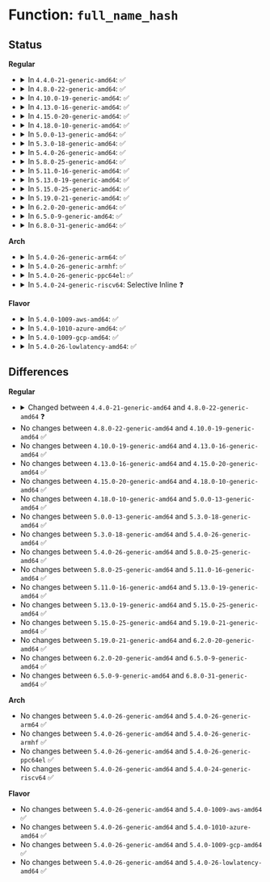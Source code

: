 # Function: <code>full_name_hash</code>

## Status
<b>Regular</b>
<ul>
<li>
<details>
<summary>In <code>4.4.0-21-generic-amd64</code>: ✅</summary>

```c
unsigned int full_name_hash(const unsigned char * name, unsigned int len)
```

```json
{
  "name": "full_name_hash",
  "collision_type": "Unique Global",
  "inline_type": "No",
  "funcs": [
    {
      "addr": 18446744071581040656,
      "name": "full_name_hash",
      "external": true,
      "loc": "fs/namei.c:1806",
      "file": "fs/namei.c",
      "inline": "seen, unknown",
      "caller_inline": [],
      "caller_func": [
        "fs/namei.c:lookup_one_len",
        "fs/dcache.c:d_alloc_name",
        "fs/dcache.c:d_hash_and_lookup",
        "fs/fat/namei_vfat.c:vfat_hash",
        "fs/fuse/dev.c:fuse_notify",
        "fs/fuse/dev.c:fuse_notify",
        "fs/fuse/dir.c:fuse_readdir",
        "security/smack/smack_access.c:smk_insert_entry",
        "security/smack/smack_access.c:smk_find_entry",
        "security/tomoyo/memory.c:tomoyo_get_name",
        "security/tomoyo/util.c:tomoyo_fill_path_info",
        "net/core/dev.c:list_netdevice",
        "net/core/dev.c:__dev_get_by_name",
        "net/core/dev.c:dev_get_by_name_rcu",
        "net/core/dev.c:dev_change_name"
      ]
    }
  ],
  "symbols": [
    {
      "addr": 18446744071581040656,
      "name": "full_name_hash",
      "section": ".text",
      "bind": "STB_GLOBAL",
      "size": 83
    }
  ]
}
```
</details>
</li>
<li>
<details>
<summary>In <code>4.8.0-22-generic-amd64</code>: ✅</summary>

```c
unsigned int full_name_hash(const void * salt, const char * name, unsigned int len)
```

```json
{
  "name": "full_name_hash",
  "collision_type": "Unique Global",
  "inline_type": "No",
  "funcs": [
    {
      "addr": 18446744071581200320,
      "name": "full_name_hash",
      "external": true,
      "loc": "fs/namei.c:1909",
      "file": "fs/namei.c",
      "inline": "seen, unknown",
      "caller_inline": [],
      "caller_func": [
        "fs/namei.c:lookup_one_len_unlocked",
        "fs/namei.c:lookup_one_len",
        "fs/dcache.c:d_hash_and_lookup",
        "fs/fat/namei_vfat.c:vfat_hash",
        "fs/fuse/dir.c:fuse_readdir",
        "fs/fuse/dir.c:fuse_reverse_inval_entry",
        "security/smack/smack_access.c:smk_find_entry",
        "security/smack/smack_access.c:smk_insert_entry",
        "security/tomoyo/memory.c:tomoyo_get_name",
        "security/tomoyo/util.c:tomoyo_fill_path_info",
        "net/core/dev.c:dev_change_name",
        "net/core/dev.c:dev_get_by_name_rcu",
        "net/core/dev.c:__dev_get_by_name",
        "net/core/dev.c:list_netdevice"
      ]
    }
  ],
  "symbols": [
    {
      "addr": 18446744071581200320,
      "name": "full_name_hash",
      "section": ".text",
      "bind": "STB_GLOBAL",
      "size": 140
    }
  ]
}
```
</details>
</li>
<li>
<details>
<summary>In <code>4.10.0-19-generic-amd64</code>: ✅</summary>

```c
unsigned int full_name_hash(const void * salt, const char * name, unsigned int len)
```

```json
{
  "name": "full_name_hash",
  "collision_type": "Unique Global",
  "inline_type": "No",
  "funcs": [
    {
      "addr": 18446744071581277584,
      "name": "full_name_hash",
      "external": true,
      "loc": "fs/namei.c:1902",
      "file": "fs/namei.c",
      "inline": "seen, unknown",
      "caller_inline": [],
      "caller_func": [
        "fs/namei.c:lookup_one_len_unlocked",
        "fs/namei.c:lookup_one_len",
        "fs/dcache.c:d_hash_and_lookup",
        "fs/fat/namei_vfat.c:vfat_hash",
        "fs/fuse/dir.c:fuse_readdir",
        "fs/fuse/dir.c:fuse_reverse_inval_entry",
        "security/smack/smack_access.c:smk_find_entry",
        "security/smack/smack_access.c:smk_insert_entry",
        "security/tomoyo/memory.c:tomoyo_get_name",
        "security/tomoyo/util.c:tomoyo_fill_path_info",
        "net/core/dev.c:dev_change_name",
        "net/core/dev.c:dev_get_by_name_rcu",
        "net/core/dev.c:__dev_get_by_name",
        "net/core/dev.c:list_netdevice"
      ]
    }
  ],
  "symbols": [
    {
      "addr": 18446744071581277584,
      "name": "full_name_hash",
      "section": ".text",
      "bind": "STB_GLOBAL",
      "size": 140
    }
  ]
}
```
</details>
</li>
<li>
<details>
<summary>In <code>4.13.0-16-generic-amd64</code>: ✅</summary>

```c
unsigned int full_name_hash(const void * salt, const char * name, unsigned int len)
```

```json
{
  "name": "full_name_hash",
  "collision_type": "Unique Global",
  "inline_type": "No",
  "funcs": [
    {
      "addr": 18446744071581325904,
      "name": "full_name_hash",
      "external": true,
      "loc": "fs/namei.c:1912",
      "file": "fs/namei.c",
      "inline": "seen, unknown",
      "caller_inline": [],
      "caller_func": [
        "fs/namei.c:lookup_one_len_unlocked",
        "fs/namei.c:lookup_one_len",
        "fs/dcache.c:d_hash_and_lookup",
        "fs/fat/namei_vfat.c:vfat_hash",
        "fs/fuse/dir.c:fuse_readdir",
        "fs/fuse/dir.c:fuse_reverse_inval_entry",
        "security/smack/smack_access.c:smk_find_entry",
        "security/smack/smack_access.c:smk_insert_entry",
        "security/tomoyo/memory.c:tomoyo_get_name",
        "security/tomoyo/util.c:tomoyo_fill_path_info",
        "net/core/dev.c:dev_change_name",
        "net/core/dev.c:dev_get_by_name_rcu",
        "net/core/dev.c:__dev_get_by_name",
        "net/core/dev.c:list_netdevice"
      ]
    }
  ],
  "symbols": [
    {
      "addr": 18446744071581325904,
      "name": "full_name_hash",
      "section": ".text",
      "bind": "STB_GLOBAL",
      "size": 144
    }
  ]
}
```
</details>
</li>
<li>
<details>
<summary>In <code>4.15.0-20-generic-amd64</code>: ✅</summary>

```c
unsigned int full_name_hash(const void * salt, const char * name, unsigned int len)
```

```json
{
  "name": "full_name_hash",
  "collision_type": "Unique Global",
  "inline_type": "No",
  "funcs": [
    {
      "addr": 18446744071581466016,
      "name": "full_name_hash",
      "external": true,
      "loc": "fs/namei.c:1910",
      "file": "fs/namei.c",
      "inline": "seen, unknown",
      "caller_inline": [],
      "caller_func": [
        "fs/namei.c:lookup_one_len_unlocked",
        "fs/namei.c:lookup_one_len",
        "fs/dcache.c:d_hash_and_lookup",
        "fs/fat/namei_vfat.c:vfat_hash",
        "fs/fuse/dir.c:fuse_readdir",
        "fs/fuse/dir.c:fuse_reverse_inval_entry",
        "security/smack/smack_access.c:smk_find_entry",
        "security/smack/smack_access.c:smk_insert_entry",
        "security/tomoyo/memory.c:tomoyo_get_name",
        "security/tomoyo/util.c:tomoyo_fill_path_info",
        "net/core/dev.c:dev_change_name",
        "net/core/dev.c:dev_get_by_name_rcu",
        "net/core/dev.c:__dev_get_by_name",
        "net/core/dev.c:list_netdevice"
      ]
    }
  ],
  "symbols": [
    {
      "addr": 18446744071581466016,
      "name": "full_name_hash",
      "section": ".text",
      "bind": "STB_GLOBAL",
      "size": 144
    }
  ]
}
```
</details>
</li>
<li>
<details>
<summary>In <code>4.18.0-10-generic-amd64</code>: ✅</summary>

```c
unsigned int full_name_hash(const void * salt, const char * name, unsigned int len)
```

```json
{
  "name": "full_name_hash",
  "collision_type": "Unique Global",
  "inline_type": "No",
  "funcs": [
    {
      "addr": 18446744071581623088,
      "name": "full_name_hash",
      "external": true,
      "loc": "fs/namei.c:1897",
      "file": "fs/namei.c",
      "inline": "seen, unknown",
      "caller_inline": [],
      "caller_func": [
        "fs/dcache.c:d_hash_and_lookup",
        "fs/fat/namei_vfat.c:vfat_hash",
        "fs/fuse/dir.c:fuse_readdir",
        "fs/fuse/dir.c:fuse_reverse_inval_entry",
        "security/smack/smack_access.c:smk_find_entry",
        "security/smack/smack_access.c:smk_insert_entry",
        "security/tomoyo/memory.c:tomoyo_get_name",
        "security/tomoyo/util.c:tomoyo_fill_path_info",
        "net/core/dev.c:dev_change_name",
        "net/core/dev.c:dev_get_by_name_rcu",
        "net/core/dev.c:__dev_get_by_name",
        "net/core/dev.c:list_netdevice"
      ]
    }
  ],
  "symbols": [
    {
      "addr": 18446744071581623088,
      "name": "full_name_hash",
      "section": ".text",
      "bind": "STB_GLOBAL",
      "size": 147
    }
  ]
}
```
</details>
</li>
<li>
<details>
<summary>In <code>5.0.0-13-generic-amd64</code>: ✅</summary>

```c
unsigned int full_name_hash(const void * salt, const char * name, unsigned int len)
```

```json
{
  "name": "full_name_hash",
  "collision_type": "Unique Global",
  "inline_type": "No",
  "funcs": [
    {
      "addr": 18446744071581709248,
      "name": "full_name_hash",
      "external": true,
      "loc": "fs/namei.c:1938",
      "file": "fs/namei.c",
      "inline": "seen, unknown",
      "caller_inline": [],
      "caller_func": [
        "fs/dcache.c:d_hash_and_lookup",
        "fs/fat/namei_vfat.c:vfat_hash",
        "fs/fuse/dir.c:fuse_reverse_inval_entry",
        "fs/fuse/readdir.c:fuse_readdir",
        "security/smack/smack_access.c:smk_find_entry",
        "security/smack/smack_access.c:smk_insert_entry",
        "security/tomoyo/memory.c:tomoyo_get_name",
        "security/tomoyo/util.c:tomoyo_fill_path_info",
        "net/core/dev.c:dev_change_name",
        "net/core/dev.c:dev_get_by_name_rcu",
        "net/core/dev.c:__dev_get_by_name",
        "net/core/dev.c:list_netdevice"
      ]
    }
  ],
  "symbols": [
    {
      "addr": 18446744071581709248,
      "name": "full_name_hash",
      "section": ".text",
      "bind": "STB_GLOBAL",
      "size": 147
    }
  ]
}
```
</details>
</li>
<li>
<details>
<summary>In <code>5.3.0-18-generic-amd64</code>: ✅</summary>

```c
unsigned int full_name_hash(const void * salt, const char * name, unsigned int len)
```

```json
{
  "name": "full_name_hash",
  "collision_type": "Unique Global",
  "inline_type": "No",
  "funcs": [
    {
      "addr": 18446744071581827072,
      "name": "full_name_hash",
      "external": true,
      "loc": "fs/namei.c:1936",
      "file": "fs/namei.c",
      "inline": "seen, unknown",
      "caller_inline": [],
      "caller_func": [
        "fs/dcache.c:d_hash_and_lookup",
        "fs/ext4/dir.c:ext4_d_hash",
        "fs/fat/namei_vfat.c:vfat_hash",
        "fs/fuse/dir.c:fuse_reverse_inval_entry",
        "security/smack/smack_access.c:smk_find_entry",
        "security/smack/smack_access.c:smk_insert_entry",
        "security/tomoyo/memory.c:tomoyo_get_name",
        "security/tomoyo/util.c:tomoyo_fill_path_info",
        "net/core/dev.c:dev_change_name",
        "net/core/dev.c:dev_get_by_name_rcu",
        "net/core/dev.c:__dev_get_by_name",
        "net/core/dev.c:list_netdevice"
      ]
    }
  ],
  "symbols": [
    {
      "addr": 18446744071581827072,
      "name": "full_name_hash",
      "section": ".text",
      "bind": "STB_GLOBAL",
      "size": 147
    }
  ]
}
```
</details>
</li>
<li>
<details>
<summary>In <code>5.4.0-26-generic-amd64</code>: ✅</summary>

```c
unsigned int full_name_hash(const void * salt, const char * name, unsigned int len)
```

```json
{
  "name": "full_name_hash",
  "collision_type": "Unique Global",
  "inline_type": "No",
  "funcs": [
    {
      "addr": 18446744071581899632,
      "name": "full_name_hash",
      "external": true,
      "loc": "fs/namei.c:1929",
      "file": "fs/namei.c",
      "inline": "seen, unknown",
      "caller_inline": [],
      "caller_func": [
        "fs/dcache.c:d_hash_and_lookup",
        "fs/ext4/dir.c:ext4_d_hash",
        "fs/fat/namei_vfat.c:vfat_hash",
        "fs/fuse/dir.c:fuse_reverse_inval_entry",
        "security/smack/smack_access.c:smk_find_entry",
        "security/smack/smack_access.c:smk_insert_entry",
        "security/tomoyo/memory.c:tomoyo_get_name",
        "security/tomoyo/util.c:tomoyo_fill_path_info",
        "net/core/dev.c:dev_change_name",
        "net/core/dev.c:dev_get_by_name_rcu",
        "net/core/dev.c:__dev_get_by_name",
        "net/core/dev.c:list_netdevice"
      ]
    }
  ],
  "symbols": [
    {
      "addr": 18446744071581899632,
      "name": "full_name_hash",
      "section": ".text",
      "bind": "STB_GLOBAL",
      "size": 147
    }
  ]
}
```
</details>
</li>
<li>
<details>
<summary>In <code>5.8.0-25-generic-amd64</code>: ✅</summary>

```c
unsigned int full_name_hash(const void * salt, const char * name, unsigned int len)
```

```json
{
  "name": "full_name_hash",
  "collision_type": "Unique Global",
  "inline_type": "No",
  "funcs": [
    {
      "addr": 18446744071582129152,
      "name": "full_name_hash",
      "external": true,
      "loc": "fs/namei.c:1975",
      "file": "fs/namei.c",
      "inline": "seen, unknown",
      "caller_inline": [],
      "caller_func": [
        "fs/namei.c:lookup_one_len_common",
        "fs/dcache.c:d_hash_and_lookup",
        "fs/ext4/dir.c:ext4_d_hash",
        "fs/fat/namei_vfat.c:vfat_hash",
        "fs/fuse/dir.c:fuse_reverse_inval_entry",
        "security/selinux/ss/context.c:context_compute_hash",
        "security/smack/smack_access.c:smk_find_entry",
        "security/smack/smack_access.c:smk_insert_entry",
        "security/tomoyo/memory.c:tomoyo_get_name",
        "security/tomoyo/util.c:tomoyo_fill_path_info",
        "net/core/dev.c:netdev_name_node_alt_create",
        "net/core/dev.c:netdev_name_node_lookup_rcu",
        "net/core/dev.c:netdev_name_node_lookup"
      ]
    }
  ],
  "symbols": [
    {
      "addr": 18446744071582129152,
      "name": "full_name_hash",
      "section": ".text",
      "bind": "STB_GLOBAL",
      "size": 148
    }
  ]
}
```
</details>
</li>
<li>
<details>
<summary>In <code>5.11.0-16-generic-amd64</code>: ✅</summary>

```c
unsigned int full_name_hash(const void * salt, const char * name, unsigned int len)
```

```json
{
  "name": "full_name_hash",
  "collision_type": "Unique Global",
  "inline_type": "No",
  "funcs": [
    {
      "addr": 18446744071582175680,
      "name": "full_name_hash",
      "external": true,
      "loc": "fs/namei.c:1971",
      "file": "fs/namei.c",
      "inline": "seen, unknown",
      "caller_inline": [],
      "caller_func": [
        "fs/namei.c:lookup_one_len_common",
        "fs/dcache.c:d_hash_and_lookup",
        "fs/fat/namei_vfat.c:vfat_hash",
        "fs/fuse/dir.c:fuse_reverse_inval_entry",
        "security/selinux/ss/context.c:context_compute_hash",
        "security/smack/smack_access.c:smk_find_entry",
        "security/smack/smack_access.c:smk_insert_entry",
        "security/tomoyo/memory.c:tomoyo_get_name",
        "security/tomoyo/util.c:tomoyo_fill_path_info",
        "net/core/dev.c:netdev_name_node_alt_create",
        "net/core/dev.c:netdev_name_node_lookup_rcu",
        "net/core/dev.c:netdev_name_node_lookup"
      ]
    }
  ],
  "symbols": [
    {
      "addr": 18446744071582175680,
      "name": "full_name_hash",
      "section": ".text",
      "bind": "STB_GLOBAL",
      "size": 148
    }
  ]
}
```
</details>
</li>
<li>
<details>
<summary>In <code>5.13.0-19-generic-amd64</code>: ✅</summary>

```c
unsigned int full_name_hash(const void * salt, const char * name, unsigned int len)
```

```json
{
  "name": "full_name_hash",
  "collision_type": "Unique Global",
  "inline_type": "No",
  "funcs": [
    {
      "addr": 18446744071582198960,
      "name": "full_name_hash",
      "external": true,
      "loc": "fs/namei.c:2057",
      "file": "fs/namei.c",
      "inline": "seen, unknown",
      "caller_inline": [],
      "caller_func": [
        "fs/namei.c:lookup_one_len_common",
        "fs/dcache.c:d_hash_and_lookup",
        "fs/notify/fanotify/fanotify.c:fanotify_alloc_name_event",
        "fs/notify/fanotify/fanotify.c:fanotify_encode_fh",
        "fs/fat/namei_vfat.c:vfat_hash",
        "fs/fuse/dir.c:fuse_reverse_inval_entry",
        "security/selinux/ss/context.c:context_compute_hash",
        "security/smack/smack_access.c:smk_find_entry",
        "security/smack/smack_access.c:smk_insert_entry",
        "security/tomoyo/memory.c:tomoyo_get_name",
        "security/tomoyo/util.c:tomoyo_fill_path_info",
        "net/core/dev.c:netdev_name_node_alt_create",
        "net/core/dev.c:netdev_name_node_lookup_rcu",
        "net/core/dev.c:netdev_name_node_lookup"
      ]
    }
  ],
  "symbols": [
    {
      "addr": 18446744071582198960,
      "name": "full_name_hash",
      "section": ".text",
      "bind": "STB_GLOBAL",
      "size": 152
    }
  ]
}
```
</details>
</li>
<li>
<details>
<summary>In <code>5.15.0-25-generic-amd64</code>: ✅</summary>

```c
unsigned int full_name_hash(const void * salt, const char * name, unsigned int len)
```

```json
{
  "name": "full_name_hash",
  "collision_type": "Unique Global",
  "inline_type": "No",
  "funcs": [
    {
      "addr": 18446744071582516288,
      "name": "full_name_hash",
      "external": true,
      "loc": "fs/namei.c:2085",
      "file": "fs/namei.c",
      "inline": "seen, unknown",
      "caller_inline": [],
      "caller_func": [
        "fs/namei.c:lookup_one_common",
        "fs/dcache.c:d_hash_and_lookup",
        "fs/notify/fanotify/fanotify.c:fanotify_alloc_name_event",
        "fs/notify/fanotify/fanotify.c:fanotify_encode_fh",
        "fs/fat/namei_vfat.c:vfat_hash",
        "fs/fuse/dir.c:fuse_reverse_inval_entry",
        "security/selinux/ss/context.c:context_compute_hash",
        "security/smack/smack_access.c:smk_find_entry",
        "security/smack/smack_access.c:smk_insert_entry",
        "security/tomoyo/memory.c:tomoyo_get_name",
        "security/tomoyo/util.c:tomoyo_fill_path_info",
        "net/core/dev.c:netdev_name_node_alt_create",
        "net/core/dev.c:netdev_name_node_lookup_rcu",
        "net/core/dev.c:netdev_name_node_lookup"
      ]
    }
  ],
  "symbols": [
    {
      "addr": 18446744071582516288,
      "name": "full_name_hash",
      "section": ".text",
      "bind": "STB_GLOBAL",
      "size": 152
    }
  ]
}
```
</details>
</li>
<li>
<details>
<summary>In <code>5.19.0-21-generic-amd64</code>: ✅</summary>

```c
unsigned int full_name_hash(const void * salt, const char * name, unsigned int len)
```

```json
{
  "name": "full_name_hash",
  "collision_type": "Unique Global",
  "inline_type": "No",
  "funcs": [
    {
      "addr": 18446744071583040448,
      "name": "full_name_hash",
      "external": true,
      "loc": "fs/namei.c:2131",
      "file": "fs/namei.c",
      "inline": "seen, unknown",
      "caller_inline": [],
      "caller_func": [
        "fs/namei.c:lookup_one_common",
        "fs/dcache.c:d_hash_and_lookup",
        "fs/notify/fanotify/fanotify.c:fanotify_encode_fh",
        "fs/fat/namei_vfat.c:vfat_hash",
        "fs/fuse/dir.c:fuse_reverse_inval_entry",
        "security/selinux/ss/context.c:context_compute_hash",
        "security/smack/smack_access.c:smk_find_entry",
        "security/smack/smack_access.c:smk_insert_entry",
        "security/tomoyo/memory.c:tomoyo_get_name",
        "security/tomoyo/util.c:tomoyo_fill_path_info",
        "net/core/dev.c:dev_get_mac_address",
        "net/core/dev.c:dev_change_name",
        "net/core/dev.c:dev_get_by_name",
        "net/core/dev.c:list_netdevice",
        "net/core/dev.c:netdev_name_node_alt_create",
        "net/core/dev.c:netdev_name_node_lookup"
      ]
    }
  ],
  "symbols": [
    {
      "addr": 18446744071583040448,
      "name": "full_name_hash",
      "section": ".text",
      "bind": "STB_GLOBAL",
      "size": 198
    }
  ]
}
```
</details>
</li>
<li>
<details>
<summary>In <code>6.2.0-20-generic-amd64</code>: ✅</summary>

```c
unsigned int full_name_hash(const void * salt, const char * name, unsigned int len)
```

```json
{
  "name": "full_name_hash",
  "collision_type": "Unique Global",
  "inline_type": "No",
  "funcs": [
    {
      "addr": 18446744071583602752,
      "name": "full_name_hash",
      "external": true,
      "loc": "fs/namei.c:2108",
      "file": "fs/namei.c",
      "inline": "seen, unknown",
      "caller_inline": [],
      "caller_func": [
        "fs/namei.c:lookup_one_common",
        "fs/dcache.c:d_hash_and_lookup",
        "fs/notify/fanotify/fanotify.c:fanotify_encode_fh",
        "fs/fat/namei_vfat.c:vfat_hash",
        "fs/fuse/dir.c:fuse_reverse_inval_entry",
        "security/selinux/ss/context.c:context_compute_hash",
        "security/smack/smack_access.c:smk_find_entry",
        "security/smack/smack_access.c:smk_insert_entry",
        "security/tomoyo/memory.c:tomoyo_get_name",
        "security/tomoyo/util.c:tomoyo_fill_path_info",
        "net/core/dev.c:dev_get_mac_address",
        "net/core/dev.c:dev_change_name",
        "net/core/dev.c:dev_get_by_name",
        "net/core/dev.c:list_netdevice",
        "net/core/dev.c:netdev_name_node_alt_create",
        "net/core/dev.c:netdev_name_node_lookup"
      ]
    }
  ],
  "symbols": [
    {
      "addr": 18446744071583602752,
      "name": "full_name_hash",
      "section": ".text",
      "bind": "STB_GLOBAL",
      "size": 165
    }
  ]
}
```
</details>
</li>
<li>
<details>
<summary>In <code>6.5.0-9-generic-amd64</code>: ✅</summary>

```c
unsigned int full_name_hash(const void * salt, const char * name, unsigned int len)
```

```json
{
  "name": "full_name_hash",
  "collision_type": "Unique Global",
  "inline_type": "No",
  "funcs": [
    {
      "addr": 18446744071583819632,
      "name": "full_name_hash",
      "external": true,
      "loc": "fs/namei.c:2113",
      "file": "fs/namei.c",
      "inline": "seen, unknown",
      "caller_inline": [],
      "caller_func": [
        "fs/namei.c:lookup_one_common",
        "fs/dcache.c:d_hash_and_lookup",
        "fs/notify/fanotify/fanotify.c:fanotify_encode_fh",
        "fs/fat/namei_vfat.c:vfat_hash",
        "fs/fuse/dir.c:fuse_reverse_inval_entry",
        "security/selinux/ss/context.c:context_compute_hash",
        "security/smack/smack_access.c:smk_find_entry",
        "security/smack/smack_access.c:smk_insert_entry",
        "security/tomoyo/memory.c:tomoyo_get_name",
        "security/tomoyo/util.c:tomoyo_fill_path_info",
        "net/core/dev.c:default_device_exit_net",
        "net/core/dev.c:dev_get_mac_address",
        "net/core/dev.c:dev_change_name",
        "net/core/dev.c:netdev_get_by_name",
        "net/core/dev.c:list_netdevice",
        "net/core/dev.c:netdev_name_node_alt_create"
      ]
    }
  ],
  "symbols": [
    {
      "addr": 18446744071583819632,
      "name": "full_name_hash",
      "section": ".text",
      "bind": "STB_GLOBAL",
      "size": 165
    }
  ]
}
```
</details>
</li>
<li>
<details>
<summary>In <code>6.8.0-31-generic-amd64</code>: ✅</summary>

```c
unsigned int full_name_hash(const void * salt, const char * name, unsigned int len)
```

```json
{
  "name": "full_name_hash",
  "collision_type": "Unique Global",
  "inline_type": "No",
  "funcs": [
    {
      "addr": 18446744071584025584,
      "name": "full_name_hash",
      "external": true,
      "loc": "fs/namei.c:2120",
      "file": "fs/namei.c",
      "inline": "seen, unknown",
      "caller_inline": [],
      "caller_func": [
        "fs/namei.c:lookup_one_common",
        "fs/dcache.c:d_hash_and_lookup",
        "fs/notify/fanotify/fanotify.c:fanotify_encode_fh",
        "fs/fat/namei_vfat.c:vfat_hash",
        "fs/fuse/dir.c:fuse_reverse_inval_entry",
        "security/selinux/ss/policydb.c:filenametr_hash",
        "security/selinux/ss/context.c:context_compute_hash",
        "security/smack/smack_access.c:smk_find_entry",
        "security/smack/smack_access.c:smk_insert_entry",
        "security/tomoyo/memory.c:tomoyo_get_name",
        "security/tomoyo/util.c:tomoyo_fill_path_info",
        "net/core/dev.c:default_device_exit_net",
        "net/core/dev.c:dev_get_mac_address",
        "net/core/dev.c:dev_change_name",
        "net/core/dev.c:netdev_get_by_name",
        "net/core/dev.c:list_netdevice",
        "net/core/dev.c:list_netdevice",
        "net/core/dev.c:netdev_name_node_alt_create"
      ]
    }
  ],
  "symbols": [
    {
      "addr": 18446744071584025584,
      "name": "full_name_hash",
      "section": ".text",
      "bind": "STB_GLOBAL",
      "size": 165
    }
  ]
}
```
</details>
</li>
</ul>
<b>Arch</b>
<ul>
<li>
<details>
<summary>In <code>5.4.0-26-generic-arm64</code>: ✅</summary>

```c
unsigned int full_name_hash(const void * salt, const char * name, unsigned int len)
```

```json
{
  "name": "full_name_hash",
  "collision_type": "Unique Global",
  "inline_type": "No",
  "funcs": [
    {
      "addr": 18446603336493374384,
      "name": "full_name_hash",
      "external": true,
      "loc": "fs/namei.c:1929",
      "file": "fs/namei.c",
      "inline": "seen, unknown",
      "caller_inline": [],
      "caller_func": [
        "fs/dcache.c:d_hash_and_lookup",
        "fs/ext4/dir.c:ext4_d_hash",
        "fs/fat/namei_vfat.c:vfat_hash",
        "fs/fuse/dir.c:fuse_reverse_inval_entry",
        "fs/fuse/readdir.c:parse_dirplusfile",
        "security/smack/smack_access.c:smk_find_entry",
        "security/smack/smack_access.c:smk_insert_entry",
        "security/tomoyo/memory.c:tomoyo_get_name",
        "security/tomoyo/util.c:tomoyo_fill_path_info",
        "net/core/dev.c:dev_change_name",
        "net/core/dev.c:dev_get_by_name_rcu",
        "net/core/dev.c:__dev_get_by_name",
        "net/core/dev.c:list_netdevice"
      ]
    }
  ],
  "symbols": [
    {
      "addr": 18446603336493374384,
      "name": "full_name_hash",
      "section": ".text",
      "bind": "STB_GLOBAL",
      "size": 224
    }
  ]
}
```
</details>
</li>
<li>
<details>
<summary>In <code>5.4.0-26-generic-armhf</code>: ✅</summary>

```c
unsigned int full_name_hash(const void * salt, const char * name, unsigned int len)
```

```json
{
  "name": "full_name_hash",
  "collision_type": "Unique Global",
  "inline_type": "No",
  "funcs": [
    {
      "addr": 3226960636,
      "name": "full_name_hash",
      "external": true,
      "loc": "fs/namei.c:1929",
      "file": "fs/namei.c",
      "inline": "seen, unknown",
      "caller_inline": [],
      "caller_func": [
        "fs/dcache.c:d_hash_and_lookup",
        "fs/proc/proc_sysctl.c:proc_sys_fill_cache",
        "fs/ext4/dir.c:ext4_d_hash",
        "fs/fat/namei_vfat.c:vfat_hash",
        "fs/fuse/dir.c:fuse_reverse_inval_entry",
        "fs/fuse/readdir.c:parse_dirplusfile",
        "security/smack/smack_access.c:smk_find_entry",
        "security/smack/smack_access.c:smk_insert_entry",
        "security/tomoyo/memory.c:tomoyo_get_name",
        "security/tomoyo/util.c:tomoyo_fill_path_info",
        "net/core/dev.c:dev_change_name",
        "net/core/dev.c:dev_get_by_name_rcu",
        "net/core/dev.c:__dev_get_by_name",
        "net/core/dev.c:list_netdevice"
      ]
    }
  ],
  "symbols": [
    {
      "addr": 3226960636,
      "name": "full_name_hash",
      "section": ".text",
      "bind": "STB_GLOBAL",
      "size": 172
    }
  ]
}
```
</details>
</li>
<li>
<details>
<summary>In <code>5.4.0-26-generic-ppc64el</code>: ✅</summary>

```c
unsigned int full_name_hash(const void * salt, const char * name, unsigned int len)
```

```json
{
  "name": "full_name_hash",
  "collision_type": "Unique Global",
  "inline_type": "No",
  "funcs": [
    {
      "addr": 13835058055286922032,
      "name": "full_name_hash",
      "external": true,
      "loc": "fs/namei.c:1929",
      "file": "fs/namei.c",
      "inline": "seen, unknown",
      "caller_inline": [],
      "caller_func": [
        "fs/dcache.c:d_hash_and_lookup",
        "fs/proc/proc_sysctl.c:proc_sys_fill_cache",
        "fs/ext4/dir.c:ext4_d_hash",
        "fs/fat/namei_vfat.c:vfat_hash",
        "fs/fuse/dir.c:fuse_reverse_inval_entry",
        "fs/fuse/readdir.c:parse_dirplusfile",
        "security/smack/smack_access.c:smk_find_entry",
        "security/smack/smack_access.c:smk_insert_entry",
        "security/tomoyo/memory.c:tomoyo_get_name",
        "security/tomoyo/util.c:tomoyo_fill_path_info",
        "net/core/dev.c:dev_change_name",
        "net/core/dev.c:dev_get_by_name_rcu",
        "net/core/dev.c:__dev_get_by_name",
        "net/core/dev.c:list_netdevice"
      ]
    }
  ],
  "symbols": [
    {
      "addr": 13835058055286922032,
      "name": "full_name_hash",
      "section": ".text",
      "bind": "STB_GLOBAL",
      "size": 256
    }
  ]
}
```
</details>
</li>
<li>
<details>
<summary>In <code>5.4.0-24-generic-riscv64</code>: Selective Inline ❓</summary>

```c
unsigned int full_name_hash(const void * salt, const char * name, unsigned int len)
```

```json
{
  "name": "full_name_hash",
  "collision_type": "Unique Global",
  "inline_type": "Selective",
  "funcs": [
    {
      "addr": 18446743936273101754,
      "name": "full_name_hash",
      "external": true,
      "loc": "fs/namei.c:2006",
      "file": "fs/namei.c",
      "inline": "not declared, inlined",
      "caller_inline": [
        "fs/namei.c:lookup_one_len_common"
      ],
      "caller_func": [
        "fs/dcache.c:d_hash_and_lookup",
        "fs/proc/proc_sysctl.c:proc_sys_fill_cache",
        "fs/ext4/dir.c:ext4_d_hash",
        "fs/fat/namei_vfat.c:vfat_hash",
        "fs/fuse/dir.c:fuse_reverse_inval_entry",
        "fs/fuse/readdir.c:fuse_readdir_uncached",
        "security/smack/smack_access.c:smk_find_entry",
        "security/smack/smack_access.c:smk_insert_entry",
        "security/tomoyo/memory.c:tomoyo_get_name",
        "security/tomoyo/util.c:tomoyo_fill_path_info",
        "net/core/dev.c:dev_change_name",
        "net/core/dev.c:dev_get_by_name_rcu",
        "net/core/dev.c:__dev_get_by_name",
        "net/core/dev.c:list_netdevice"
      ]
    }
  ],
  "symbols": [
    {
      "addr": 18446743936273092246,
      "name": "full_name_hash",
      "section": ".text",
      "bind": "STB_GLOBAL",
      "size": 108
    }
  ]
}
```
</details>
</li>
</ul>
<b>Flavor</b>
<ul>
<li>
<details>
<summary>In <code>5.4.0-1009-aws-amd64</code>: ✅</summary>

```c
unsigned int full_name_hash(const void * salt, const char * name, unsigned int len)
```

```json
{
  "name": "full_name_hash",
  "collision_type": "Unique Global",
  "inline_type": "No",
  "funcs": [
    {
      "addr": 18446744071581868368,
      "name": "full_name_hash",
      "external": true,
      "loc": "fs/namei.c:1929",
      "file": "fs/namei.c",
      "inline": "seen, unknown",
      "caller_inline": [],
      "caller_func": [
        "fs/dcache.c:d_hash_and_lookup",
        "fs/ext4/dir.c:ext4_d_hash",
        "fs/fat/namei_vfat.c:vfat_hash",
        "fs/fuse/dir.c:fuse_reverse_inval_entry",
        "security/smack/smack_access.c:smk_find_entry",
        "security/smack/smack_access.c:smk_insert_entry",
        "security/tomoyo/memory.c:tomoyo_get_name",
        "security/tomoyo/util.c:tomoyo_fill_path_info",
        "net/core/dev.c:dev_change_name",
        "net/core/dev.c:dev_get_by_name_rcu",
        "net/core/dev.c:__dev_get_by_name",
        "net/core/dev.c:list_netdevice"
      ]
    }
  ],
  "symbols": [
    {
      "addr": 18446744071581868368,
      "name": "full_name_hash",
      "section": ".text",
      "bind": "STB_GLOBAL",
      "size": 147
    }
  ]
}
```
</details>
</li>
<li>
<details>
<summary>In <code>5.4.0-1010-azure-amd64</code>: ✅</summary>

```c
unsigned int full_name_hash(const void * salt, const char * name, unsigned int len)
```

```json
{
  "name": "full_name_hash",
  "collision_type": "Unique Global",
  "inline_type": "No",
  "funcs": [
    {
      "addr": 18446744071581805968,
      "name": "full_name_hash",
      "external": true,
      "loc": "fs/namei.c:1929",
      "file": "fs/namei.c",
      "inline": "seen, unknown",
      "caller_inline": [],
      "caller_func": [
        "fs/dcache.c:d_hash_and_lookup",
        "fs/ext4/dir.c:ext4_d_hash",
        "fs/fat/namei_vfat.c:vfat_hash",
        "fs/fuse/dir.c:fuse_reverse_inval_entry",
        "security/smack/smack_access.c:smk_find_entry",
        "security/smack/smack_access.c:smk_insert_entry",
        "security/tomoyo/memory.c:tomoyo_get_name",
        "security/tomoyo/util.c:tomoyo_fill_path_info",
        "net/core/dev.c:dev_change_name",
        "net/core/dev.c:dev_get_by_name_rcu",
        "net/core/dev.c:__dev_get_by_name",
        "net/core/dev.c:list_netdevice"
      ]
    }
  ],
  "symbols": [
    {
      "addr": 18446744071581805968,
      "name": "full_name_hash",
      "section": ".text",
      "bind": "STB_GLOBAL",
      "size": 147
    }
  ]
}
```
</details>
</li>
<li>
<details>
<summary>In <code>5.4.0-1009-gcp-amd64</code>: ✅</summary>

```c
unsigned int full_name_hash(const void * salt, const char * name, unsigned int len)
```

```json
{
  "name": "full_name_hash",
  "collision_type": "Unique Global",
  "inline_type": "No",
  "funcs": [
    {
      "addr": 18446744071581859680,
      "name": "full_name_hash",
      "external": true,
      "loc": "fs/namei.c:1929",
      "file": "fs/namei.c",
      "inline": "seen, unknown",
      "caller_inline": [],
      "caller_func": [
        "fs/dcache.c:d_hash_and_lookup",
        "fs/fat/namei_vfat.c:vfat_hash",
        "fs/fuse/dir.c:fuse_reverse_inval_entry",
        "security/smack/smack_access.c:smk_find_entry",
        "security/smack/smack_access.c:smk_insert_entry",
        "security/tomoyo/memory.c:tomoyo_get_name",
        "security/tomoyo/util.c:tomoyo_fill_path_info",
        "net/core/dev.c:dev_change_name",
        "net/core/dev.c:dev_get_by_name_rcu",
        "net/core/dev.c:__dev_get_by_name",
        "net/core/dev.c:list_netdevice"
      ]
    }
  ],
  "symbols": [
    {
      "addr": 18446744071581859680,
      "name": "full_name_hash",
      "section": ".text",
      "bind": "STB_GLOBAL",
      "size": 147
    }
  ]
}
```
</details>
</li>
<li>
<details>
<summary>In <code>5.4.0-26-lowlatency-amd64</code>: ✅</summary>

```c
unsigned int full_name_hash(const void * salt, const char * name, unsigned int len)
```

```json
{
  "name": "full_name_hash",
  "collision_type": "Unique Global",
  "inline_type": "No",
  "funcs": [
    {
      "addr": 18446744071581931264,
      "name": "full_name_hash",
      "external": true,
      "loc": "fs/namei.c:1929",
      "file": "fs/namei.c",
      "inline": "seen, unknown",
      "caller_inline": [],
      "caller_func": [
        "fs/dcache.c:d_hash_and_lookup",
        "fs/ext4/dir.c:ext4_d_hash",
        "fs/fat/namei_vfat.c:vfat_hash",
        "fs/fuse/dir.c:fuse_reverse_inval_entry",
        "security/smack/smack_access.c:smk_find_entry",
        "security/smack/smack_access.c:smk_insert_entry",
        "security/tomoyo/memory.c:tomoyo_get_name",
        "security/tomoyo/util.c:tomoyo_fill_path_info",
        "net/core/dev.c:dev_change_name",
        "net/core/dev.c:dev_get_by_name_rcu",
        "net/core/dev.c:__dev_get_by_name",
        "net/core/dev.c:list_netdevice"
      ]
    }
  ],
  "symbols": [
    {
      "addr": 18446744071581931264,
      "name": "full_name_hash",
      "section": ".text",
      "bind": "STB_GLOBAL",
      "size": 147
    }
  ]
}
```
</details>
</li>
</ul>

## Differences
<b>Regular</b>
<ul>
<li>
<details>
<summary>Changed between <code>4.4.0-21-generic-amd64</code> and <code>4.8.0-22-generic-amd64</code> ❓</summary>
<ul>
<li>
<b>Param added. </b>
<code>const void * salt</code>
</li>
<li>
<b>Param reordered. </b>
<code>name, len</code> ➡️ <code>salt, name, len</code>
</li>
<li>
<b>Param type changed. </b>
<code>const unsigned char * name</code> ➡️ <code>const char * name</code>
</li>
</ul>
</details>
</li>
<li>
No changes between <code>4.8.0-22-generic-amd64</code> and <code>4.10.0-19-generic-amd64</code> ✅
</li>
<li>
No changes between <code>4.10.0-19-generic-amd64</code> and <code>4.13.0-16-generic-amd64</code> ✅
</li>
<li>
No changes between <code>4.13.0-16-generic-amd64</code> and <code>4.15.0-20-generic-amd64</code> ✅
</li>
<li>
No changes between <code>4.15.0-20-generic-amd64</code> and <code>4.18.0-10-generic-amd64</code> ✅
</li>
<li>
No changes between <code>4.18.0-10-generic-amd64</code> and <code>5.0.0-13-generic-amd64</code> ✅
</li>
<li>
No changes between <code>5.0.0-13-generic-amd64</code> and <code>5.3.0-18-generic-amd64</code> ✅
</li>
<li>
No changes between <code>5.3.0-18-generic-amd64</code> and <code>5.4.0-26-generic-amd64</code> ✅
</li>
<li>
No changes between <code>5.4.0-26-generic-amd64</code> and <code>5.8.0-25-generic-amd64</code> ✅
</li>
<li>
No changes between <code>5.8.0-25-generic-amd64</code> and <code>5.11.0-16-generic-amd64</code> ✅
</li>
<li>
No changes between <code>5.11.0-16-generic-amd64</code> and <code>5.13.0-19-generic-amd64</code> ✅
</li>
<li>
No changes between <code>5.13.0-19-generic-amd64</code> and <code>5.15.0-25-generic-amd64</code> ✅
</li>
<li>
No changes between <code>5.15.0-25-generic-amd64</code> and <code>5.19.0-21-generic-amd64</code> ✅
</li>
<li>
No changes between <code>5.19.0-21-generic-amd64</code> and <code>6.2.0-20-generic-amd64</code> ✅
</li>
<li>
No changes between <code>6.2.0-20-generic-amd64</code> and <code>6.5.0-9-generic-amd64</code> ✅
</li>
<li>
No changes between <code>6.5.0-9-generic-amd64</code> and <code>6.8.0-31-generic-amd64</code> ✅
</li>
</ul>
<b>Arch</b>
<ul>
<li>
No changes between <code>5.4.0-26-generic-amd64</code> and <code>5.4.0-26-generic-arm64</code> ✅
</li>
<li>
No changes between <code>5.4.0-26-generic-amd64</code> and <code>5.4.0-26-generic-armhf</code> ✅
</li>
<li>
No changes between <code>5.4.0-26-generic-amd64</code> and <code>5.4.0-26-generic-ppc64el</code> ✅
</li>
<li>
No changes between <code>5.4.0-26-generic-amd64</code> and <code>5.4.0-24-generic-riscv64</code> ✅
</li>
</ul>
<b>Flavor</b>
<ul>
<li>
No changes between <code>5.4.0-26-generic-amd64</code> and <code>5.4.0-1009-aws-amd64</code> ✅
</li>
<li>
No changes between <code>5.4.0-26-generic-amd64</code> and <code>5.4.0-1010-azure-amd64</code> ✅
</li>
<li>
No changes between <code>5.4.0-26-generic-amd64</code> and <code>5.4.0-1009-gcp-amd64</code> ✅
</li>
<li>
No changes between <code>5.4.0-26-generic-amd64</code> and <code>5.4.0-26-lowlatency-amd64</code> ✅
</li>
</ul>
